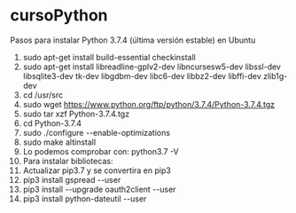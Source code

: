 # cursoPython
Pasos para instalar Python 3.7.4 (última versión estable) en Ubuntu
1. sudo apt-get install build-essential checkinstall
2. sudo apt-get install libreadline-gplv2-dev libncursesw5-dev libssl-dev libsqlite3-dev tk-dev libgdbm-dev libc6-dev libbz2-dev libffi-dev zlib1g-dev
3. cd /usr/src
4. sudo wget https://www.python.org/ftp/python/3.7.4/Python-3.7.4.tgz
5. sudo tar xzf Python-3.7.4.tgz
6. cd Python-3.7.4
7. sudo ./configure --enable-optimizations
8. sudo make altinstall
9. Lo podemos comprobar con: python3.7 -V
10. Para instalar bibliotecas:
11. Actualizar pip3.7 y se convertira en pip3
11. pip3 install gspread --user
12. pip3 install --upgrade oauth2client --user
13. pip3 install python-dateutil --user